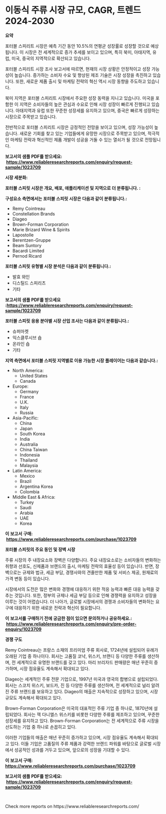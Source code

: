 <p><h1>이동식 주류 시장 규모, CAGR, 트렌드 2024-2030</h1></p><p><strong>요약</strong></p>
<p><p>포터블 스피리트 시장은 예측 기간 동안 10.5%의 연평균 성장률로 성장할 것으로 예상됩니다. 이 시장은 전 세계적으로 증가 추세를 보이고 있으며, 특히 북미, 아태지역, 유럽, 미국, 중국의 지역적으로 확산되고 있습니다.</p><p>포터블 스피리트 시장 조사 보고서에 따르면, 현재의 시장 상황은 안정적이고 성장 가능성이 높습니다. 증가하는 소비자 수요 및 향상된 제조 기술은 시장 성장을 촉진하고 있습니다. 또한, 새로운 제품 출시 및 마케팅 전략의 혁신 역시 시장 동향을 주도하고 있습니다.</p><p>북미 지역은 포터블 스피리트 시장에서 주요한 성장 동력을 지니고 있습니다. 미국을 포함한 이 지역은 소비자들의 높은 관심과 수요로 인해 시장 성장이 빠르게 진행되고 있습니다. 아태지역과 유럽 또한 꾸준한 성장세를 유지하고 있으며, 중국은 빠르게 성장하는 시장으로 주목받고 있습니다.</p><p>전반적으로 포터블 스피리트 시장은 긍정적인 전망을 보이고 있으며, 성장 가능성이 높습니다. 새로운 기회를 찾고 있는 기업들에게 유망한 시장으로 주목받고 있으며, 적극적인 마케팅 전략과 혁신적인 제품 개발이 성공을 거둘 수 있는 열쇠가 될 것으로 전망됩니다.</p></p>
<p><strong>보고서의 샘플 PDF를 받으세요: &nbsp;<a href="https://www.reliableresearchreports.com/enquiry/request-sample/1023709">https://www.reliableresearchreports.com/enquiry/request-sample/1023709</a></strong></p>
<p><strong>시장 세분화:</strong></p>
<p><strong> 포터블 스피릿 시장은 개요, 배포, 애플리케이션 및 지역으로 더 분류됩니다. :</strong></p>
<p><strong>구성요소 측면에서는 포터블 스피릿 시장은 다음과 같이 분류됩니다.:</strong></p>
<p><ul><li>Remy Cointreau</li><li>Constellation Brands</li><li>Diageo</li><li>Brown-Forman Corporation</li><li>Marie Brizard Wine & Spirits</li><li>Lapostolle</li><li>Berentzen-Gruppe</li><li>Beam Suntory</li><li>Bacardi Limited</li><li>Pernod Ricard</li></ul></p>
<p><strong> 포터블 스피릿 유형별 시장 분석은 다음과 같이 분류됩니다.:</strong></p>
<p><ul><li>발효 와인</li><li>디스틸드 스피리츠</li><li>기타</li></ul></p>
<p><strong>보고서의 샘플 PDF를 받으세요 :<a href="https://www.reliableresearchreports.com/enquiry/request-sample/1023709">https://www.reliableresearchreports.com/enquiry/request-sample/1023709</a></strong></p>
<p><strong> 포터블 스피릿 응용 분야별 시장 산업 조사는 다음과 같이 분류됩니다.:</strong></p>
<p><ul><li>슈퍼마켓</li><li>익스클루시브 숍</li><li>온라인 숍</li><li>기타</li></ul></p>
<p><strong>지역 측면에서 포터블 스피릿 지역별로 이용 가능한 시장 플레이어는 다음과 같습니다.:</strong></p>
<p><ul>
    <li>
        North America:
        <ul>
            <li>United States</li>
            <li>Canada</li>
        </ul>
    </li>
    <li>
        Europe:
        <ul>
            <li>Germany</li>
            <li>France</li>
            <li>U.K.</li>
            <li>Italy</li>
            <li>Russia</li>
        </ul>
    </li>
    <li>
        Asia-Pacific:
        <ul>
            <li>China</li>
            <li>Japan</li>
            <li>South Korea</li>
            <li>India</li>
            <li>Australia</li>
            <li>China Taiwan</li>
            <li>Indonesia</li>
            <li>Thailand</li>
            <li>Malaysia</li>
        </ul>
    </li>
    <li>
        Latin America:
        <ul>
            <li>Mexico</li>
            <li>Brazil</li>
            <li>Argentina Korea</li>
            <li>Colombia</li>
        </ul>
    </li>
    <li>
        Middle East & Africa:
        <ul>
            <li>Turkey</li>
            <li>Saudi</li>
            <li>Arabia</li>
            <li>UAE</li>
            <li>Korea</li>
        </ul>
    </li>
    </ul></p>
<p><strong>이 보고서 구매: &nbsp;<a href="https://www.reliableresearchreports.com/purchase/1023709">https://www.reliableresearchreports.com/purchase/1023709</a></strong></p>
<p><strong>포터블 스피릿의 주요 동인 및 장벽 시장</strong></p>
<p><p>주류 시장의 주 내장요소와 장벽은 다양합니다. 주요 내장요소로는 소비자들의 변화하는 취향과 선호도, 신제품과 브랜드의 출시, 마케팅 전략의 효율성 등이 있습니다. 반면, 장벽으로는 규제와 법규, 세금 부담, 경쟁사와의 견줄만한 제품 및 서비스 제공, 원재료의 가격 변동 등이 있습니다.</p><p>시장에서의 도전은 많은 변화와 경쟁에 대응하기 위한 적응 능력과 빠른 대응 능력을 갖추는 것입니다. 또한, 정부의 규제나 세금 부담 등으로 인해 경쟁력을 유지하고 성장을 이루는 것이 어렵습니다. 더 나아가, 글로벌 시장에서의 경쟁과 소비자들의 변화하는 요구에 대응하기 위한 새로운 전략과 혁신이 필요합니다.</p></p>
<p><strong>이 보고서를 구매하기 전에 궁금한 점이 있으면 문의하거나 공유하세요.: &nbsp;<a href="https://www.reliableresearchreports.com/enquiry/pre-order-enquiry/1023709">https://www.reliableresearchreports.com/enquiry/pre-order-enquiry/1023709</a></strong></p>
<p><strong>경쟁 구도</strong></p>
<p><p>Remy Cointreau는 프랑스 소재의 프리미엄 주류 회사로, 1724년에 설립되어 유례가 오래된 기업 중 하나이다. 회사는 고품질 코냑, 위스키, 브랜디 등 다양한 주류를 생산하며, 전 세계적으로 유명한 브랜드를 갖고 있다. 마리 브리자드 판매량은 매년 꾸준히 증가하며, 시장 점유율도 계속해서 확대되고 있다.</p><p>Diageo는 세계적인 주류 전문 기업으로, 1997년 미국과 영국의 합병으로 설립되었다. 회사는 스코치 위스키, 보드카, 진 등 다양한 주류를 생산하며, 전 세계적으로 널리 알려진 주류 브랜드를 보유하고 있다. Diageo의 매출은 지속적으로 성장하고 있으며, 시장 규모도 계속해서 확대되고 있다.</p><p>Brown-Forman Corporation은 미국의 대표적인 주류 기업 중 하나로, 1870년에 설립되었다. 회사는 잭 다니엘스 위스키를 비롯한 다양한 주류를 제조하고 있으며, 꾸준한 성장세를 유지하고 있다. Brown-Forman Corporation는 전 세계적으로 주류 시장을 선도하는 기업 중 하나로 손꼽히고 있다.</p><p>이러한 기업들의 매출은 매년 꾸준히 증가하고 있으며, 시장 점유율도 계속해서 확대되고 있다. 이들 기업은 고품질의 주류 제품과 강력한 브랜드 파워를 바탕으로 글로벌 시장에서 성공적인 성과를 거두고 있으며, 앞으로의 성장을 기대할 수 있다.</p></p>
<p><strong>이 보고서 구매: &nbsp; <a href="https://www.reliableresearchreports.com/purchase/1023709">https://www.reliableresearchreports.com/purchase/1023709</a></strong></p>
<p><strong>보고서의 샘플 PDF를 받으세요: &nbsp;<a href="https://www.reliableresearchreports.com/enquiry/request-sample/1023709">https://www.reliableresearchreports.com/enquiry/request-sample/1023709</a></strong><strong></strong></p>
<p>&nbsp;</p>
<p>Check more reports on https://www.reliableresearchreports.com/</p>